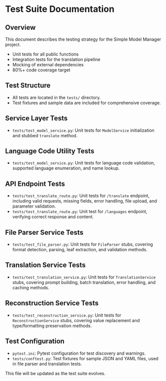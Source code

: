 # Test Suite Documentation

## Overview
This document describes the testing strategy for the Simple Model Manager project.

- Unit tests for all public functions
- Integration tests for the translation pipeline
- Mocking of external dependencies
- 80%+ code coverage target

## Test Structure
- All tests are located in the `tests/` directory.
- Test fixtures and sample data are included for comprehensive coverage.

## Service Layer Tests
- `tests/test_model_service.py`: Unit tests for `ModelService` initialization and stubbed `translate` method.

## Language Code Utility Tests
- `tests/test_model_service.py`: Unit tests for language code validation, supported language enumeration, and name lookup.

## API Endpoint Tests
- `tests/test_translate_route.py`: Unit tests for `/translate` endpoint, including valid requests, missing fields, error handling, file upload, and parameter validation.
- `tests/test_translate_route.py`: Unit test for `/languages` endpoint, verifying correct response and content.

## File Parser Service Tests
- `tests/test_file_parser.py`: Unit tests for `FileParser` stubs, covering format detection, parsing, leaf extraction, and validation methods.

## Translation Service Tests
- `tests/test_translation_service.py`: Unit tests for `TranslationService` stubs, covering prompt building, batch translation, error handling, and caching methods.

## Reconstruction Service Tests
- `tests/test_reconstruction_service.py`: Unit tests for `ReconstructionService` stubs, covering value replacement and type/formatting preservation methods.

## Test Configuration
- `pytest.ini`: Pytest configuration for test discovery and warnings.
- `tests/conftest.py`: Test fixtures for sample JSON and YAML files, used in file parser and translation tests.

This file will be updated as the test suite evolves. 